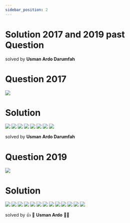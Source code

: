 ```yaml
---
sidebar_position: 2
---
```

# Solution 2017 and 2019 past Question 
solved by **Usman Ardo Darumfah**  

# Question 2017
![](2017.png)

# Solution

![](img/ans17a.png)
![](img/ans17b.png)
![](img/ans17c.png)
![](img/ans17d.png)
![](img/ans17e.png)
![](img/ans17f.png)
![](img/ans17g.png)
![](img/ans17h.png)

solved by **Usman Ardo Darumfah** 


# Question 2019
![](img/2019pQ.png)

# Solution
![](img/ans19a.png)
![](img/ans19b.png)
![](img/ans19c.png)
![](img/ans19d.png)
![](img/ans19e.png)
![](img/ans19f.png)
![](img/ans19g.png)
![](img/ans19h.png)
![](img/ans19i.png)
![](img/ans19j.png)
![](img/ans19k.png)
![](img/ans19l.png)
![](img/ans19m.png)

solved by :+1: :pray: **Usman Ardo** :green_heart::pray: 
